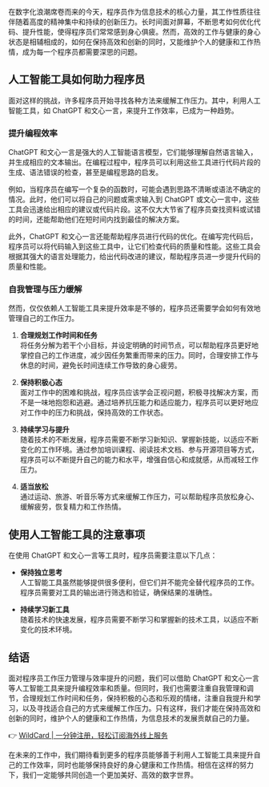 在数字化浪潮席卷而来的今天，程序员作为信息技术的核心力量，其工作性质往往伴随着高度的精神集中和持续的创新压力。长时间面对屏幕，不断思考如何优化代码、提升性能，使得程序员们常常感到身心俱疲。然而，高效的工作与健康的身心状态是相辅相成的，如何在保持高效和创新的同时，又能维护个人的健康和工作热情，成为每一个程序员都需要深思的问题。

## 人工智能工具如何助力程序员

面对这样的挑战，许多程序员开始寻找各种方法来缓解工作压力。其中，利用人工智能工具，如 ChatGPT 和文心一言，来提升工作效率，已成为一种趋势。

### 提升编程效率

ChatGPT 和文心一言是强大的人工智能语言模型，它们能够理解自然语言输入，并生成相应的文本输出。在编程过程中，程序员可以利用这些工具进行代码片段的生成、语法错误的检查，甚至是编程思路的启发。

例如，当程序员在编写一个复杂的函数时，可能会遇到思路不清晰或语法不确定的情况。此时，他们可以将自己的问题或需求输入到 ChatGPT 或文心一言中，这些工具会迅速给出相应的建议或代码片段。这不仅大大节省了程序员查找资料或试错的时间，还能帮助他们在短时间内找到最佳的解决方案。

此外，ChatGPT 和文心一言还能帮助程序员进行代码的优化。在编写完代码后，程序员可以将代码输入到这些工具中，让它们检查代码的质量和性能。这些工具会根据其强大的语言处理能力，给出代码改进的建议，帮助程序员进一步提升代码的质量和性能。

### 自我管理与压力缓解

然而，仅仅依赖人工智能工具来提升效率是不够的，程序员还需要学会如何有效地管理自己的工作压力。

1. **合理规划工作时间和任务**  
   将任务分解为若干个小目标，并设定明确的时间节点，可以帮助程序员更好地掌控自己的工作进度，减少因任务繁重而带来的压力。同时，合理安排工作与休息的时间，避免长时间连续工作导致的身心疲劳。

2. **保持积极心态**  
   面对工作中的困难和挑战，程序员应该学会正视问题，积极寻找解决方案，而不是一味地抱怨和逃避。通过培养抗压能力和适应能力，程序员可以更好地应对工作中的压力和挑战，保持高效的工作状态。

3. **持续学习与提升**  
   随着技术的不断发展，程序员需要不断学习新知识、掌握新技能，以适应不断变化的工作环境。通过参加培训课程、阅读技术文档、参与开源项目等方式，程序员可以不断提升自己的能力和水平，增强自信心和成就感，从而减轻工作压力。

4. **适当放松**  
   通过运动、旅游、听音乐等方式来缓解工作压力，可以帮助程序员放松身心、缓解疲劳，恢复精力和工作热情。

## 使用人工智能工具的注意事项

在使用 ChatGPT 和文心一言等工具时，程序员需要注意以下几点：

- **保持独立思考**  
  人工智能工具虽然能够提供很多便利，但它们并不能完全替代程序员的工作。程序员需要对工具的输出进行筛选和验证，确保结果的准确性。

- **持续学习新工具**  
  随着技术的快速发展，程序员需要不断学习和掌握新的技术工具，以适应不断变化的技术环境。

## 结语

面对程序员工作压力管理与效率提升的问题，我们可以借助 ChatGPT 和文心一言等人工智能工具来提升编程效率和质量。但同时，我们也需要注重自我管理和调节，合理规划工作时间和任务，保持积极的心态和乐观的情绪，注重自我提升和学习，以及寻找适合自己的方式来缓解工作压力。只有这样，我们才能在保持高效和创新的同时，维护个人的健康和工作热情，为信息技术的发展贡献自己的力量。

👉 [WildCard | 一分钟注册，轻松订阅海外线上服务](https://bit.ly/bewildcard)

在未来的工作中，我们期待看到更多的程序员能够善于利用人工智能工具来提升自己的工作效率，同时也能够保持良好的身心健康和工作热情。相信在这样的努力下，我们一定能够共同创造一个更加美好、高效的数字世界。